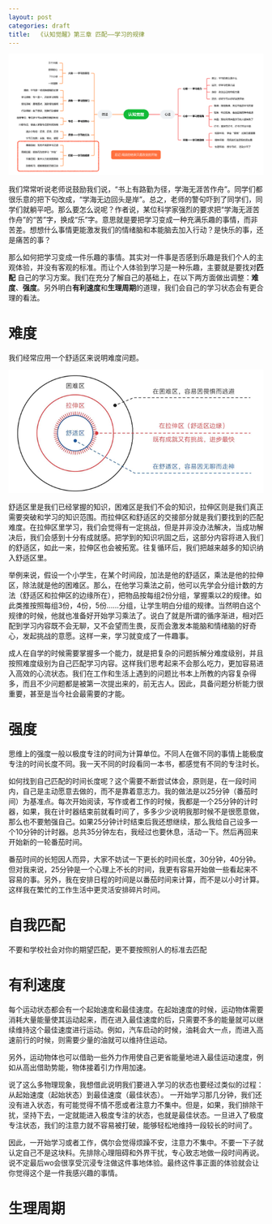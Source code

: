 ```yaml
---
layout: post
categories: draft
title:  《认知觉醒》第三章 匹配——学习的规律
---
```


![认知觉醒脑图](/assets/%E8%84%91%E5%9B%BE%E8%AE%A4%E7%9F%A5%E8%A7%89%E9%86%92-%E5%8C%B9%E9%85%8D.PNG)

我们常常听说老师说鼓励我们说，“书上有路勤为径，学海无涯苦作舟”。同学们都很乐意的把下句改成，“学海无边回头是岸”。总之，老师的警句吓到了同学们，同学们就躺平吧。那么要怎么说呢？作者说，某位科学家强烈的要求把“学海无涯苦作舟”的“苦”字，换成“乐”字。意思就是要把学习变成一种充满乐趣的事情，而非苦差。想想什么事情更能激发我们的情绪脑和本能脑去加入行动？是快乐的事，还是痛苦的事？

那么如何把学习变成一件乐趣的事情。其实对一件事是否感到乐趣是我们个人的主观体验，并没有客观的标准。而让个人体验到学习是一种乐趣，主要就是要找对**匹配** 自己的学习方案。我们在充分了解自己的基础上，在以下两方面做出调整：**难度**、**强度**。另外明白**有利速度**和**生理周期**的道理，我们会自己的学习状态会有更合理的看法。

# 难度

我们经常应用一个舒适区来说明难度问题。

![舒适区](/assets/%E8%AE%A4%E7%9F%A5%E8%A7%89%E9%86%92-%E8%88%92%E9%80%82%E5%8C%BA%E8%BE%B9%E7%BC%98.png)

舒适区里是我们已经掌握的知识，困难区是我们不会的知识，拉伸区则是我们真正需要突破和学习的知识范围。而拉伸区和舒适区的交接部分就是我们要找到的匹配难度。在拉伸区里学习，我们会觉得有一定挑战，但是并非没办法解决，当成功解决后，我们会感到十分有成就感。把学到的知识巩固之后，这部分内容将进入我们的舒适区，如此一来，拉伸区也会被拓宽。往复循环后，我们把越来越多的知识纳入舒适区里。

举例来说，假设一个小学生，在某个时间段，加法是他的舒适区，乘法是他的拉伸区，除法就是他的困难区。那么，在他学习乘法之前，他可以先学会分组计数的方法（舒适区和拉伸区的边缘所在），把物品按每组2份分组，掌握乘以2的规律。如此类推按照每组3份，4份，5份……分组，让学生明白分组的规律。当然明白这个规律的时候，他就也准备好开始学习乘法了。说白了就是所谓的循序渐进，相对匹配到学习内容既不会无聊，又不会望而生畏，反而会激发本能脑和情绪脑的好奇心，发起挑战的意愿。这样一来，学习就变成了一件趣事。

成人在自学的时候需要掌握多一个能力，就是把复杂的问题拆解分难度级别，并且按照难度级别为自己匹配学习内容。这样我们思考起来不会那么吃力，更加容易进入高效的心流状态。我们在工作和生活上遇到的问题比书本上所教的内容复杂得多，而且不少问题都是被第一次提出来的，前无古人。因此，具备问题分析能力很重要，甚至是当今社会最需要的才能。

# 强度

思维上的强度一般以极度专注的时间为计算单位。不同人在做不同的事情上能极度专注的时间长度不同。我一天不同的时段看同一本书，都感觉有不同的专注时长。

如何找到自己匹配的时间长度呢？这个需要不断尝试体会，原则是，在一段时间内，自己是主动愿意去做的，而不是靠着意志力。我的做法是以25分钟（番茄时间）为基准点。每次开始阅读，写作或者工作的时候，我都是一个25分钟的计时器，如果，我在计时器结束前就看时间了，多多少少说明我那时候不是很愿意做，那么也不要勉强自己。如果25分钟计时结束后我还想继续，那么我给自己设多一个10分钟的计时器。总共35分钟左右，我经过也要休息，活动一下。然后再回来开始新的一轮番茄时间。

番茄时间的长短因人而异，大家不妨试一下更长的时间长度，30分钟，40分钟。但对我来说，25分钟是一个心理上不长的时间，我更有容易开始做一些看起来不容易的事。另外，我在安排日程的时间是以番茄时间来计算，而不是以小时计算。这样我在繁忙的工作生活中更灵活安排碎片时间。



# 自我匹配

不要和学校社会对你的期望匹配，更不要按照别人的标准去匹配

# 有利速度

每个运动状态都会有一个起始速度和最佳速度。在起始速度的时候，运动物体需要消耗大量能量使其运动起来，而在进入最佳速度的后，只需要不多的能量就可以继续维持这个最佳速度进行运动。例如，汽车启动的时候，油耗会大一点，而进入高速前行的时候，则需要少量的油就可以维持住运动。

另外，运动物体也可以借助一些外力作用使自己更省能量地进入最佳运动速度，例如从高出借助势能，物体接着引力作用加速。

说了这么多物理现象，我想借此说明我们要进入学习的状态也要经过类似的过程：从起始速度（起始状态）到最佳速度（最佳状态）。 一开始学习那几分钟，我们还没有进入状态，有可能觉得不情不愿或者注意力不集中。但是，如果，我们排除干扰，坚持下去，一定就能进入极度专注的状态，也就是最佳状态。一旦进入了极度专注状态，我们的注意力就不容易被打破，能够轻松地维持一段较长的时间了。

因此，一开始学习或者工作，偶尔会觉得烦躁不安，注意力不集中。不要一下子就认定自己不是这块料。先排除心理阻碍和外界干扰，专心致志地做一段时间再说。说不定最后wo会很享受沉浸专注做这件事地体验。最终这件事正面的体验就会让你觉得这个是一件我感兴趣的事情。


# 生理周期


<!--stackedit_data:
eyJoaXN0b3J5IjpbLTE2MjAzOTk1OSw4Mjc3OTY0MzAsLTkxND
kxNTIyNiwtMjA1MzM0OTc3NSwtMTk3MTUyNjQ4Niw5NTIyNTU4
NjhdfQ==
-->